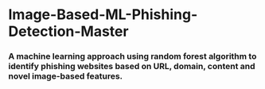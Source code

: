 # Image-Based-ML-Phishing-Detection-Master
### A machine learning approach using random forest algorithm to identify phishing websites based on URL, domain, content and novel image-based features.
